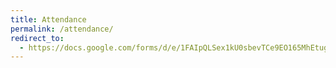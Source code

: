 ```yaml
---
title: Attendance
permalink: /attendance/
redirect_to:
  - https://docs.google.com/forms/d/e/1FAIpQLSex1kU0sbevTCe9EO165MhEtugrBgFHZqxrzYmVA10WPCvM9g/viewform
---
```


